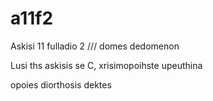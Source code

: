 # a11f2
Askisi 11 fulladio 2 /// domes dedomenon

Lusi ths askisis se  C, xrisimopoihste upeuthina

opoies diorthosis dektes
